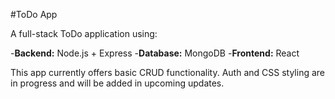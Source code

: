 #ToDo App

A full-stack ToDo application using:

-**Backend:** Node.js + Express
-**Database:** MongoDB
-**Frontend:** React

This app currently offers basic CRUD functionality. Auth and CSS styling are in progress and will be added in upcoming updates.
